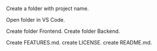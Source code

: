 Create a folder with project name.

Open folder in VS Code.

Create folder Frontend.
Create folder Backend.

Create FEATURES.md.
create LICENSE.
create README.md.

```

```